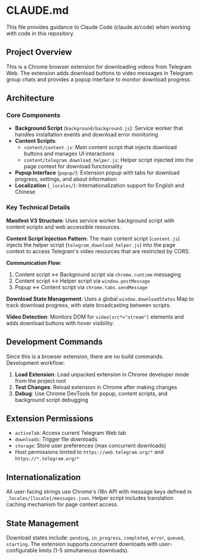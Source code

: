 # CLAUDE.md

This file provides guidance to Claude Code (claude.ai/code) when working with code in this repository.

## Project Overview

This is a Chrome browser extension for downloading videos from Telegram Web. The extension adds download buttons to video messages in Telegram group chats and provides a popup interface to monitor download progress.

## Architecture

### Core Components

- **Background Script** (`background/background.js`): Service worker that handles installation events and download error monitoring
- **Content Scripts**: 
  - `content/content.js`: Main content script that injects download buttons and manages UI interactions
  - `content/telegram_download_helper.js`: Helper script injected into the page context for download functionality
- **Popup Interface** (`popup/`): Extension popup with tabs for download progress, settings, and about information
- **Localization** (`_locales/`): Internationalization support for English and Chinese

### Key Technical Details

**Manifest V3 Structure**: Uses service worker background script with content scripts and web accessible resources.

**Content Script Injection Pattern**: The main content script (`content.js`) injects the helper script (`telegram_download_helper.js`) into the page context to access Telegram's video resources that are restricted by CORS.

**Communication Flow**: 
1. Content script ↔ Background script via `chrome.runtime` messaging
2. Content script ↔ Helper script via `window.postMessage`
3. Popup ↔ Content script via `chrome.tabs.sendMessage`

**Download State Management**: Uses a global `window.downloadStates` Map to track download progress, with state broadcasting between scripts.

**Video Detection**: Monitors DOM for `video[src*="stream"]` elements and adds download buttons with hover visibility.

## Development Commands

Since this is a browser extension, there are no build commands. Development workflow:

1. **Load Extension**: Load unpacked extension in Chrome developer mode from the project root
2. **Test Changes**: Reload extension in Chrome after making changes
3. **Debug**: Use Chrome DevTools for popup, content scripts, and background script debugging

## Extension Permissions

- `activeTab`: Access current Telegram Web tab
- `downloads`: Trigger file downloads
- `storage`: Store user preferences (max concurrent downloads)
- Host permissions limited to `https://web.telegram.org/*` and `https://*.telegram.org/*`

## Internationalization

All user-facing strings use Chrome's i18n API with message keys defined in `_locales/[locale]/messages.json`. Helper script includes translation caching mechanism for page context access.

## State Management

Download states include: `pending`, `in_progress`, `completed`, `error`, `queued`, `starting`. The extension supports concurrent downloads with user-configurable limits (1-5 simultaneous downloads).